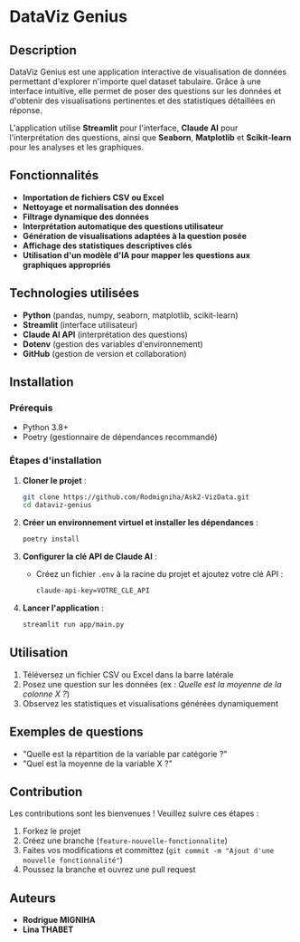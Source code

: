 # DataViz Genius

## Description

DataViz Genius est une application interactive de visualisation de données permettant d'explorer n'importe quel dataset tabulaire. Grâce à une interface intuitive, elle permet de poser des questions sur les données et d'obtenir des visualisations pertinentes et des statistiques détaillées en réponse.

L'application utilise **Streamlit** pour l'interface, **Claude AI** pour l'interprétation des questions, ainsi que **Seaborn**, **Matplotlib** et **Scikit-learn** pour les analyses et les graphiques.

## Fonctionnalités

- **Importation de fichiers CSV ou Excel**
- **Nettoyage et normalisation des données**
- **Filtrage dynamique des données**
- **Interprétation automatique des questions utilisateur**
- **Génération de visualisations adaptées à la question posée**
- **Affichage des statistiques descriptives clés**
- **Utilisation d'un modèle d'IA pour mapper les questions aux graphiques appropriés**

## Technologies utilisées

- **Python** (pandas, numpy, seaborn, matplotlib, scikit-learn)
- **Streamlit** (interface utilisateur)
- **Claude AI API** (interprétation des questions)
- **Dotenv** (gestion des variables d'environnement)
- **GitHub** (gestion de version et collaboration)

## Installation

### Prérequis

- Python 3.8+
- Poetry (gestionnaire de dépendances recommandé)

### Étapes d'installation

1. **Cloner le projet** :

   ```bash
   git clone https://github.com/Rodmigniha/Ask2-VizData.git
   cd dataviz-genius
   ```

2. **Créer un environnement virtuel et installer les dépendances** :

   ```bash
   poetry install
   ```

3. **Configurer la clé API de Claude AI** :

   - Créez un fichier `.env` à la racine du projet et ajoutez votre clé API :
     ```bash
     claude-api-key=VOTRE_CLE_API
     ```

4. **Lancer l'application** :

   ```bash
   streamlit run app/main.py
   ```

## Utilisation

1. Téléversez un fichier CSV ou Excel dans la barre latérale
2. Posez une question sur les données (ex : *Quelle est la moyenne de la colonne X ?*)
3. Observez les statistiques et visualisations générées dynamiquement

## Exemples de questions

- "Quelle est la répartition de la variable par catégorie ?"
- "Quel est la moyenne de la variable X ?"

## Contribution

Les contributions sont les bienvenues ! Veuillez suivre ces étapes :

1. Forkez le projet
2. Créez une branche (`feature-nouvelle-fonctionnalite`)
3. Faites vos modifications et committez (`git commit -m "Ajout d'une nouvelle fonctionnalité"`)
4. Poussez la branche et ouvrez une pull request

## Auteurs

- **Rodrigue MIGNIHA** 
- **Lina THABET** 



